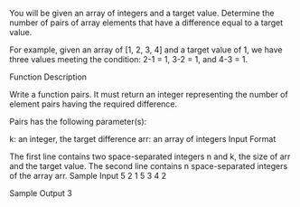 You will be given an array of integers and a target value. Determine the number of pairs of array elements that have a difference equal to a target value.

For example, given an array of [1, 2, 3, 4] and a target value of 1, we have three values meeting the condition: 2-1 = 1, 3-2 = 1, and 4-3 = 1.

Function Description

Write a function pairs. It must return an integer representing the number of element pairs having the required difference.

Pairs has the following parameter(s):

k: an integer, the target difference
arr: an array of integers
Input Format

The first line contains two space-separated integers n and k, the size of arr and the target value.
The second line contains n space-separated integers of the array arr.
Sample Input
5 2
1 5 3 4 2

Sample Output
3